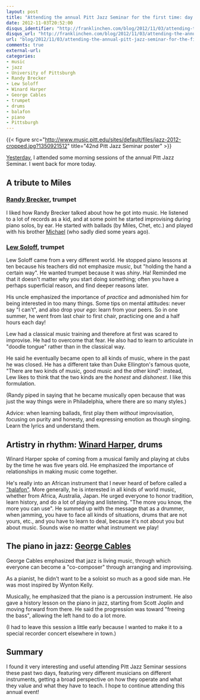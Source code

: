 ```yaml
---
layout: post
title: "Attending the annual Pitt Jazz Seminar for the first time: day 2"
date: 2012-11-03T20:52:00
disqus_identifier: "http://franklinchen.com/blog/2012/11/03/attending-the-annual-pitt-jazz-seminar-for-the-first-time/"
disqus_url: "http://franklinchen.com/blog/2012/11/03/attending-the-annual-pitt-jazz-seminar-for-the-first-time/"
url: "blog/2012/11/03/attending-the-annual-pitt-jazz-seminar-for-the-first-time/"
comments: true
external-url:
categories:
- music
- jazz
- University of Pittsburgh
- Randy Brecker
- Lew Soloff
- Winard Harper
- George Cables
- trumpet
- drums
- balafon
- piano
- Pittsburgh
---
```

{{< figure src="http://www.music.pitt.edu/sites/default/files/jazz-2012-cropped.jpg?1350921512" title="42nd Pitt Jazz Seminar poster" >}}

[Yesterday](/blog/2012/11/02/attending-the-annual-pitt-jazz-seminar-for-the-first-time-day-1/), I attended some morning sessions of the annual Pitt Jazz Seminar. I went back for more today.

<!--more-->

## A tribute to Miles

### [Randy Brecker](http://randybrecker.com/), trumpet

I liked how Randy Brecker talked about how he got into music. He listened to a lot of records as a kid, and at some point he started improvising during piano solos, by ear. He started with ballads (by Miles, Chet, etc.) and played with his brother [Michael](http://www.michaelbrecker.com/) (who sadly died some years ago).

### [Lew Soloff](http://www.lewsoloff.com/), trumpet

Lew Soloff came from a very different world. He stopped piano lessons at ten because his teachers did not emphasize *music*, but "holding the hand a certain way". He wanted trumpet because it was *shiny*. Ha! Reminded me that it doesn't matter why you start doing something; often you have a perhaps superficial reason, and find deeper reasons later.

His uncle emphasized the importance of *practice* and admonished him for being interested in too many things. Some tips on mental attitudes: never say "I can't", and also drop your *ego*: learn from your peers. So in one summer, he went from last chair to first chair, practicing one and a half hours each day!

Lew had a classical music training and therefore at first was scared to improvise. He had to overcome that fear. He also had to learn to articulate in "doodle tongue" rather than in the classical way.

He said he eventually became open to all kinds of music, where in the past he was closed. He has a different take than Duke Ellington's famous quote, "There are two kinds of music, good music and the other kind": instead, Lew likes to think that the two kinds are the *honest* and *dishonest*. I like this formulation.

(Randy piped in saying that he became musically open because that was just the way things were in Philadelphia, where there are so many styles.)

Advice: when learning ballads, first play them *without* improvisation, focusing on purity and honesty, and expressing emotion as though singing. Learn the lyrics and understand them.

## Artistry in rhythm: [Winard Harper](http://www.winardharper.com/), drums

Winard Harper spoke of coming from a musical family and playing at clubs by the time he was five years old. He emphasized the importance of relationships in making music come together.

He's really into an African instrument that I never heard of before called a ["balafon"](http://en.wikipedia.org/wiki/Balafon). More generally, he is interested in all kinds of world music, whether from Africa, Australia, Japan. He urged everyone to honor tradition, learn history, and do a lot of playing and listening. "The more you know, the more you can use". He summed up with the message that as a drummer, when jamming, you have to face all kinds of situations, drums that are not yours, etc., and you have to learn to deal, because it's not about you but about music. Sounds wise no matter what instrument we play!

## The piano in jazz: [George Cables](http://georgecables.com/)

George Cables emphasized that jazz is living music, through which everyone can become a "co-composer" through arranging and improvising.

As a pianist, he didn't want to be a soloist so much as a good side man. He was most inspired by Wynton Kelly.

Musically, he emphasized that the piano is a percussion instrument. He also gave a history lesson on the piano in jazz, starting from Scott Joplin and moving forward from there. He said the progression was toward "freeing the bass", allowing the left hand to do a lot more.

(I had to leave this session a little early because I wanted to make it to a special recorder concert elsewhere in town.)

## Summary

I found it very interesting and useful attending Pitt Jazz Seminar sessions these past two days, featuring very different musicians on different instruments, getting a broad perspective on how they operate and what they value and what they have to teach. I hope to continue attending this annual event!
